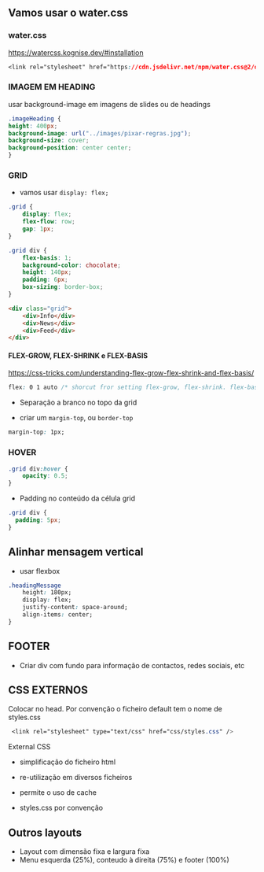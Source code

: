 Vamos usar o water.css
----------------------

### water.css

https://watercss.kognise.dev/#installation

```css 
<link rel="stylesheet" href="https://cdn.jsdelivr.net/npm/water.css@2/out/water.css">
```

### IMAGEM EM HEADING

usar background-image em imagens de slides ou de headings

```css
.imageHeading {
height: 400px;
background-image: url("../images/pixar-regras.jpg");
background-size: cover;
background-position: center center;
}
```

### GRID

* vamos usar `display: flex;`

```css
.grid {
	display: flex;
	flex-flow: row;
	gap: 1px;
}

.grid div {
	flex-basis: 1;
	background-color: chocolate;
	height: 140px;
	padding: 6px;
	box-sizing: border-box;
}
```

```html
<div class="grid">
	<div>Info</div>
	<div>News</div>
	<div>Feed</div>
</div>
```

#### FLEX-GROW, FLEX-SHRINK e FLEX-BASIS

https://css-tricks.com/understanding-flex-grow-flex-shrink-and-flex-basis/

```css
flex: 0 1 auto /* shorcut fror setting flex-grow, flex-shrink. flex-basis*/
```




* Separação a branco no topo da grid

- criar um `margin-top`, ou `border-top`

```css
margin-top: 1px;
```

### HOVER

```css
.grid div:hover {
	opacity: 0.5;
}
```

* Padding no conteúdo da célula grid

```css
.grid div {
  padding: 5px;
}
```

Alinhar mensagem vertical
-------------------------

* usar flexbox

```css
.headingMessage 
	height: 180px;
	display: flex;
	justify-content: space-around;
	align-items: center;
}

```

FOOTER
------

* Criar div com fundo para informação de contactos, redes sociais, etc

**CSS EXTERNOS**
----------------

Colocar no head. Por convenção o ficheiro default tem o nome de styles.css

```css
 <link rel="stylesheet" type="text/css" href="css/styles.css" />
```

External CSS

- simplificação do ficheiro html

- re-utilização em diversos ficheiros

- permite o uso de cache 

- styles.css por convenção

Outros layouts
--------------

* Layout com dimensão fixa e largura fixa
* Menu esquerda (25%), conteudo à direita (75%) e footer (100%)
